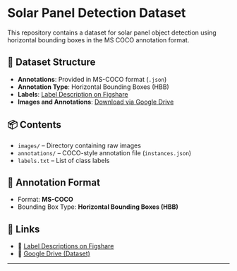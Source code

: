 # Solar Panel Detection Dataset

This repository contains a dataset for solar panel object detection using horizontal bounding boxes in the MS COCO annotation format.

## 📁 Dataset Structure

- **Annotations**: Provided in MS-COCO format (`.json`)
- **Annotation Type**: Horizontal Bounding Boxes (HBB)
- **Labels**: [Label Description on Figshare](https://figshare.com/articles/dataset/Solar_Panel_Object_Labels/22081091)
- **Images and Annotations**: [Download via Google Drive](https://drive.google.com/drive/folders/13QfMQ-7OdWKw-LR8DmypKwSHtI0Hk2wh?usp=sharing)

## 📦 Contents

- `images/` – Directory containing raw images
- `annotations/` – COCO-style annotation file (`instances.json`)
- `labels.txt` – List of class labels

## 📝 Annotation Format

- Format: **MS-COCO**
- Bounding Box Type: **Horizontal Bounding Boxes (HBB)**

## 🔗 Links

- 📄 [Label Descriptions on Figshare](https://figshare.com/articles/dataset/Solar_Panel_Object_Labels/22081091)
- 📁 [Google Drive (Dataset)](https://drive.google.com/drive/folders/13QfMQ-7OdWKw-LR8DmypKwSHtI0Hk2wh?usp=sharing)

---
